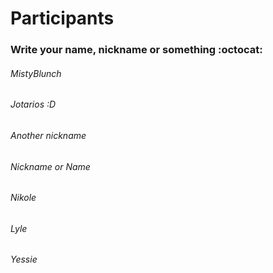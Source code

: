 # Participants
### Write your name, nickname or something :octocat:

###### MistyBlunch

###### Jotarios :D

###### Another nickname

###### Nickname or Name

###### Nikole

###### Lyle

###### Yessie


